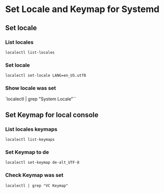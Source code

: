 # Set Locale and Keymap for Systemd

## Set locale

### List locales

`localectl list-locales`

### Set locale

`localectl set-locale LANG=en_US.utf8`

### Show locale was set

`localectl | grep "System Locale"``

## Set Keymap for local console

### List locales keymaps

`localectl list-keymaps`

### Set Keymap to de

`localectl set-keymap de-alt_UTF-8`

### Check Keymap was set

`localectl | grep "VC Keymap"`
